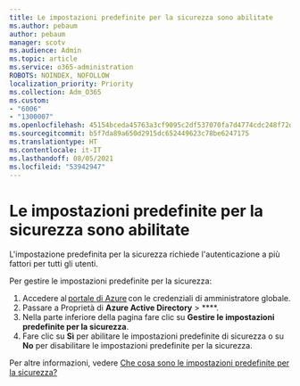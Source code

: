 ```yaml
---
title: Le impostazioni predefinite per la sicurezza sono abilitate
ms.author: pebaum
author: pebaum
manager: scotv
ms.audience: Admin
ms.topic: article
ms.service: o365-administration
ROBOTS: NOINDEX, NOFOLLOW
localization_priority: Priority
ms.collection: Adm_O365
ms.custom:
- "6006"
- "1300007"
ms.openlocfilehash: 45154bceda45763a3cf9095c2df537070fa7d4774cdc248f72dc015d572da93b
ms.sourcegitcommit: b5f7da89a650d2915dc652449623c78be6247175
ms.translationtype: HT
ms.contentlocale: it-IT
ms.lasthandoff: 08/05/2021
ms.locfileid: "53942947"
---
```

# <a name="security-defaults-is-enabled"></a>Le impostazioni predefinite per la sicurezza sono abilitate

L'impostazione predefinita per la sicurezza richiede l'autenticazione a più fattori per tutti gli utenti.

Per gestire le impostazioni predefinite per la sicurezza:

1. Accedere al [portale di Azure](https://ms.portal.azure.com/) con le credenziali di amministratore globale.
2. Passare a Proprietà di **Azure Active Directory** > ****.
3. Nella parte inferiore della pagina fare clic su **Gestire le impostazioni predefinite per la sicurezza**.
4. Fare clic su **Sì** per abilitare le impostazioni predefinite di sicurezza o su **No** per disabilitare le impostazioni predefinite per la sicurezza.

Per altre informazioni, vedere [Che cosa sono le impostazioni predefinite per la sicurezza?](https://docs.microsoft.com/azure/active-directory/fundamentals/concept-fundamentals-security-defaults)